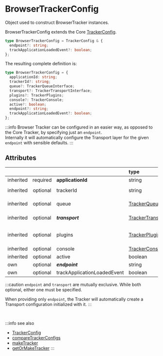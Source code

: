# BrowserTrackerConfig

Object used to construct BrowserTracker instances. 

BrowserTrackerConfig extends the Core [TrackerConfig](/tracking/browser/api-reference/core/TrackerConfig.md). 

```typescript
type BrowserTrackerConfig = TrackerConfig & {
  endpoint?: string;
  trackApplicationLoadedEvent?: boolean;
};
```

The resulting complete definition is:
```typescript
type BrowserTrackerConfig = {
  applicationId: string;
  trackerId?: string;
  queue?: TrackerQueueInterface;
  transport?: TrackerTransportInterface;
  plugins?: TrackerPlugins;
  console?: TrackerConsole;
  active?: boolean;  
  endpoint?: string;
  trackApplicationLoadedEvent?: boolean;
};
```

:::info
Browser Tracker can be configured in an easier way, as opposed to the Core Tracker, by specifying just an `endpoint`.  
Internally it will automatically configure the Transport layer for the given `endpoint` with sensible defaults.
:::

## Attributes
|           |          |                             | type                                                                         | default value                                                                                                                                    |
|:----------|:--------:|:----------------------------|:-----------------------------------------------------------------------------|:-------------------------------------------------------------------------------------------------------------------------------------------------|
| inherited | required | **applicationId**           | string                                                                       |                                                                                                                                                  |
| inherited | optional | trackerId                   | string                                                                       | Same value as `applicationId`                                                                                                                    |
| inherited | optional | queue                       | [TrackerQueue](/tracking/browser/api-reference/core/TrackerQueue.md)         | The result of [makeDefaultQueue](/tracking/browser/api-reference/common/factories/makeDefaultQueue.md)                                           |
| inherited | optional | **_transport_**             | [TrackerTransport](/tracking/browser/api-reference/core/TrackerTransport.md) | The result of [makeDefaultTransport](/tracking/browser/api-reference/common/factories/makeDefaultTransport.md)                                   |
| inherited | optional | plugins                     | [TrackerPlugins](/tracking/browser/api-reference/core/TrackerPlugins.md)     | TrackerPlugins initiated with the result of [makeDefaultPluginsList](/tracking/browser/api-reference/common/factories/makeDefaultPluginsList.md) | 
| inherited | optional | console                     | [TrackerConsole](/tracking/browser/api-reference/core/TrackerConsole.md)     |                                                                                                                                                  |
| inherited | optional | active                      | boolean                                                                      | `true`                                                                                                                                           |
| own       | optional | **_endpoint_**              | string                                                                       |                                                                                                                                                  |
| own       | optional | trackApplicationLoadedEvent | boolean                                                                      | `true`                                                                                                                                           |

:::caution
`endpoint` and `transport` are mutually exclusive. While both optional, either one must be specified.

When providing only `endpoint`, the Tracker will automatically create a Transport configuration initialized with it.
:::

<br/>

:::info see also
- [TrackerConfig](/tracking/browser/api-reference/core/TrackerConfig.md)
- [compareTrackerConfigs](/tracking/browser/api-reference/common/compareTrackerConfigs.md)
- [makeTracker](/tracking/browser/api-reference/general/makeTracker.md)
- [getOrMakeTracker](/tracking/browser/api-reference/general/getOrMakeTracker.md)
:::
